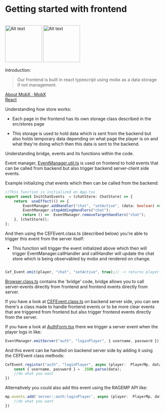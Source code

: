 
#  Getting started with frontend
>
<br>

<div>
  <img title="a title" alt="Alt text" src="https://upload.wikimedia.org/wikipedia/commons/thumb/a/a7/React-icon.svg/2300px-React-icon.svg.png" width="120px">
  <img title="a title" alt="Alt text" src="https://mobx.js.org/assets/mobx.png" width="120px">
</div>

Introduction:
> Our frontend is built in react typescript using mobx as a data storage if not management.

[About MobX · MobX](https://mobx.js.org/README.html)<br>
[React](https://react.dev/)

Understanding how store works:

* Each page in the frontend has its own storage class described in the src/stores page

* This storage is used to hold data which is sent from the backend but also holds temporary data depending on what page the player is on and what they're doing which then this data is sent to the backend.

>

Understanding bridge, events and its functions within the code.<br>

Event manager, [EventManager.util.ts](https://github.com/shr0x/ragemp-rp-framework/blob/main/source/frontend/src/utils/EventManager.util.ts) is used on frontend to hold events that can be called from backend but also trigger backend server-client side events.

  

Example initializing chat events which then can be called from the backend:

```ts
//This function is initialized on App.tsx
export const InitChatEvents  = (chatStore: ChatStore) => {
    return  useEffect(() => {
        EventManager.addHandler("chat", "setActive", (data: boolean) =>  chatStore.setActive(data));
        EventManager.stopAddingHandlers("chat");
        return () =>  EventManager.removeTargetHandlers("chat");
    }, [chatStore]);
};

```

And then using the CEFEvent.class.ts (described below) you're able to trigger this event from the server itself:

* This function will trigger the event initialized above which then will trigger EventManager.callHandler and callHandler will update the chat store which is being observabled by mobx and rendered on change.

```ts

Cef_Event.emit(player, "chat", "setActive", true);// -> returns player.call('client::eventManager', ['cef::chat:setActive', true]);

```
[Browser.class.ts](https://github.com/shr0x/ragemp-rp-framework/blob/main/source/backend/client/classes/Browser.class.ts) contains the 'bridge' code, bridge allows you to call server-events directly from frontend and frontend events directly from server.

  

If you have a look at [CEFEvent.class.ts](https://github.com/shr0x/ragemp-rp-framework/blob/main/source/backend/server/classes/CEFEvent.class.ts) on backend server side, you can see there's a class made to handle frontend events or to be more clear events that are triggered from frontend but also trigger frontend events directly from the server.

  

If you have a look at [AuthForm.tsx](https://github.com/shr0x/ragemp-rp-framework/blob/main/source/frontend/src/pages/auth/components/AuthForm.tsx) there we trigger a server event when the player logs in like:

```ts
EventManager.emitServer("auth", "loginPlayer", { username, password });
```

And this event can be handled on backend server side by adding it using the CEFEvent class methods:

```ts
CefEvent.register("auth", "loginPlayer", async (player:  PlayerMp, data:  string) => {
    const { username, password } =  JSON.parse(data);
    //do what you want
})
```

Alternatively you could also add this event using the RAGEMP API like:

```ts
mp.events.add('server::auth:loginPlayer', async (player:  PlayerMp, data:  string) => {
    //do what you want
})
```
